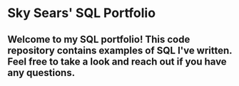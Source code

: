 # Sky Sears' SQL Portfolio

## Welcome to my SQL portfolio! This code repository contains examples of SQL I've written. Feel free to take a look and reach out if you have any questions.
